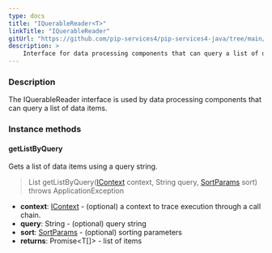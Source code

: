 ```yaml
---
type: docs
title: "IQuerableReader<T>"
linkTitle: "IQuerableReader"
gitUrl: "https://github.com/pip-services4/pip-services4-java/tree/main/pip-services4-persistence-java"
description: >
    Interface for data processing components that can query a list of data items.
---
```


### Description

The IQuerableReader interface is used by data processing components that can query a list of data items.

### Instance methods

#### getListByQuery
Gets a list of data items using a query string.

> List<T> getListByQuery([IContext](../../../components/context/icontext) context, String query, [SortParams](../../../data/query/sort_params) sort) throws ApplicationException

- **context**: [IContext](../../../components/context/icontext) - (optional) a context to trace execution through a call chain.
- **query**: String - (optional) query string
- **sort**: [SortParams](../../../data/query/sort_params) - (optional) sorting parameters
- **returns**: Promise\<T[]\> - list of items
